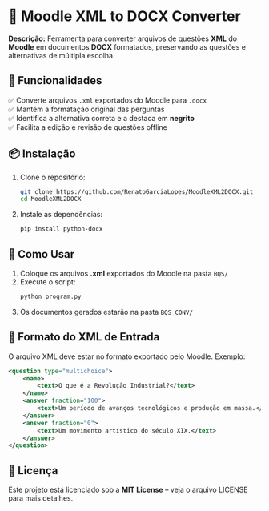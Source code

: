 # 📄 Moodle XML to DOCX Converter

**Descrição:** Ferramenta para converter arquivos de questões **XML** do **Moodle** em documentos **DOCX** formatados, preservando as questões e alternativas de múltipla escolha.

## 🚀 Funcionalidades  
✅ Converte arquivos `.xml` exportados do Moodle para `.docx`  
✅ Mantém a formatação original das perguntas  
✅ Identifica a alternativa correta e a destaca em **negrito**  
✅ Facilita a edição e revisão de questões offline  

## 📦 Instalação  
1. Clone o repositório:  
   ```bash
   git clone https://github.com/RenatoGarciaLopes/MoodleXML2DOCX.git
   cd MoodleXML2DOCX
   ```  
2. Instale as dependências:  
   ```bash
   pip install python-docx
   ```  

## 📂 Como Usar  
1. Coloque os arquivos **.xml** exportados do Moodle na pasta `BQS/`  
2. Execute o script:  
   ```bash
   python program.py
   ```  
3. Os documentos gerados estarão na pasta `BQS_CONV/`  

## 📝 Formato do XML de Entrada  
O arquivo XML deve estar no formato exportado pelo Moodle. Exemplo:

```xml
<question type="multichoice">
    <name>
        <text>O que é a Revolução Industrial?</text>
    </name>
    <answer fraction="100">
        <text>Um período de avanços tecnológicos e produção em massa.</text>
    </answer>
    <answer fraction="0">
        <text>Um movimento artístico do século XIX.</text>
    </answer>
</question>
```

## 📜 Licença  
Este projeto está licenciado sob a **MIT License** – veja o arquivo [LICENSE](LICENSE) para mais detalhes.
